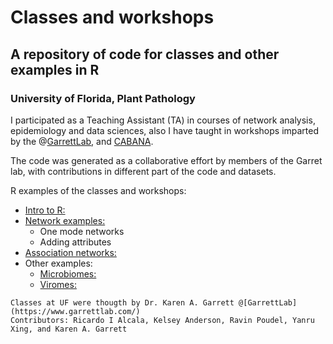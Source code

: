# Classes and workshops
## A repository of code for classes and other examples in R
### University of Florida, Plant Pathology

I participated as a Teaching Assistant (TA) in courses of network analysis, epidemiology and data sciences, also I have taught in workshops imparted by the @[GarrettLab](https://www.garrettlab.com/), and [CABANA](https://www.ebi.ac.uk/training/events/2020/cabana-workshop-ngs-analysis-applied-virome-sequencing-agricultural-systems).

The code was generated as a collaborative effort by members of the Garret lab, with contributions in different part of the code and datasets. 

R examples of the classes and workshops:
* [Intro to R:](https://github.com/ricardoi/class_projects/blob/main/Intro_to_R_part1.R) 
* [Network examples:](https://github.com/ricardoi/class_projects/blob/main/Adding_Networks_Attributes.R) 
  + One mode networks
  + Adding attributes
* [Association networks:](https://github.com/ricardoi/class_projects/blob/main/Assoc_networks_example.R)
* Other examples:
  + [Microbiomes:](https://github.com/ricardoi/class_projects/tree/main/Microbiome_example)
  + [Viromes:](https://github.com/ricardoi/class_projects/tree/main/Mastrevirus_example)
   



```
Classes at UF were thougth by Dr. Karen A. Garrett @[GarrettLab](https://www.garrettlab.com/) 
Contributors: Ricardo I Alcala, Kelsey Anderson, Ravin Poudel, Yanru Xing, and Karen A. Garrett
```


